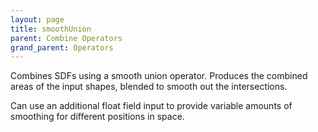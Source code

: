 ```yaml
---
layout: page
title: smoothUnion
parent: Combine Operators
grand_parent: Operators
---
```


Combines SDFs using a smooth union operator.
Produces the combined areas of the input shapes, blended to smooth out the intersections.

Can use an additional float field input to provide variable amounts of smoothing for different positions in space.
